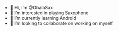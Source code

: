 - 👋 Hi, I’m @ObalaSax
- 👀 I’m interested in playing Saxophone 
- 🌱 I’m currently learning Android
- 💞️ I’m looking to collaborate on working on myself


<!---
ObalaSax/ObalaSax is a ✨ special ✨ repository because its `README.md` (this file) appears on your GitHub profile.
You can click the Preview link to take a look at your changes.
--->
